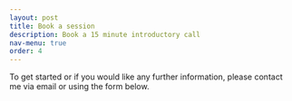 ```yaml
---
layout: post
title: Book a session
description: Book a 15 minute introductory call
nav-menu: true
order: 4
---
```


To get started or if you would like any further information, please contact me via email or using the form below.
